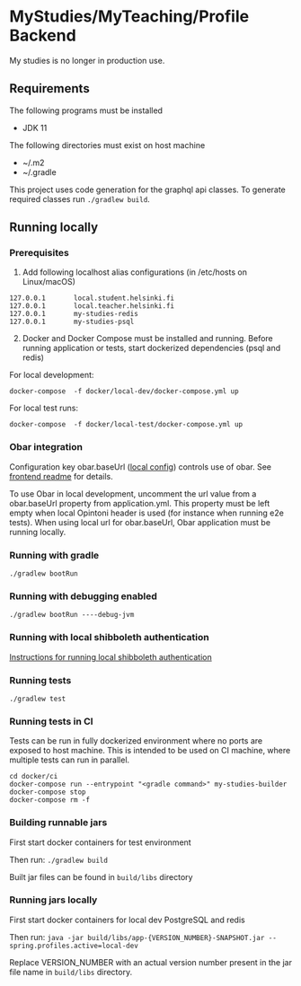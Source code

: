 # MyStudies/MyTeaching/Profile Backend

My studies is no longer in production use.

## Requirements

The following programs must be installed
- JDK 11

The following directories must exist on host machine
- ~/.m2
- ~/.gradle

This project uses code generation for the graphql api classes. To generate required classes run ```./gradlew build```.

## Running locally

### Prerequisites

1. Add following localhost alias configurations (in /etc/hosts on Linux/macOS)

```
127.0.0.1       local.student.helsinki.fi
127.0.0.1       local.teacher.helsinki.fi
127.0.0.1       my-studies-redis
127.0.0.1       my-studies-psql
```

2. Docker and Docker Compose must be installed and running. Before running application or tests, start dockerized dependencies (psql and redis)

For local development:

```
docker-compose  -f docker/local-dev/docker-compose.yml up
```

For local test runs:

```
docker-compose  -f docker/local-test/docker-compose.yml up
```

### Obar integration

Configuration key obar.baseUrl ([local config](https://github.com/UH-StudentServices/mystudies-myteaching-backend/blob/develop/src/main/resources/config/application.yml)) controls use of obar.
See [frontend readme](https://github.com/UH-StudentServices/mystudies-myteaching-frontend/blob/develop/README.md) for details.

To use Obar in local development, uncomment the url value from a obar.baseUrl property from application.yml. This property must be left empty when
local Opintoni header is used (for instance when running e2e tests). When using local url for obar.baseUrl, Obar application must be running locally.

### Running with gradle

`./gradlew bootRun`

### Running with debugging enabled

`./gradlew bootRun ----debug-jvm`

### Running with local shibboleth authentication

[Instructions for running local shibboleth authentication](src/main/local-shibbo/README.md)

### Running tests

`./gradlew test`

### Running tests in CI

Tests can be run in fully dockerized environment where no ports are exposed to host machine. This is intended to be used on CI machine,
where multiple tests can run in parallel.

```
cd docker/ci
docker-compose run --entrypoint "<gradle command>" my-studies-builder
docker-compose stop
docker-compose rm -f
```

### Building runnable jars

First start docker containers for test environment

Then run: `./gradlew build`

Built jar files can be found in `build/libs` directory

### Running jars locally

First start docker containers for local dev PostgreSQL and redis

Then run: `java -jar build/libs/app-{VERSION_NUMBER}-SNAPSHOT.jar --spring.profiles.active=local-dev`

Replace VERSION_NUMBER with an actual version number present in the jar file name in `build/libs` directory.

